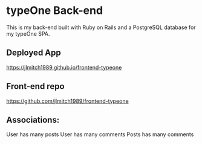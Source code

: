 # typeOne Back-end
This is my back-end built with Ruby on Rails and a PostgreSQL database for
my typeOne SPA.

## Deployed App
https://jlmitch1989.github.io/frontend-typeone
## Front-end repo
https://github.com/jlmitch1989/frontend-typeone

## Associations:
User has many posts
User has many comments
Posts has many comments
